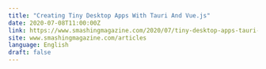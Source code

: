 ```yaml
---
title: "Creating Tiny Desktop Apps With Tauri And Vue.js"
date: 2020-07-08T11:00:00Z
link: https://www.smashingmagazine.com/2020/07/tiny-desktop-apps-tauri-vuejs/?utm_medium=RSS&utm_source=news.12bit.vn
site: www.smashingmagazine.com/articles
language: English
draft: false
---
```

